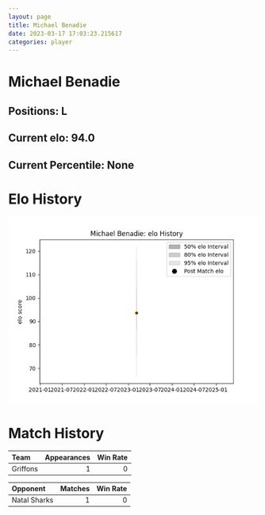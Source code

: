 ```yaml
---  
layout: page  
title: Michael Benadie  
date: 2023-03-17 17:03:23.215617  
categories: player  
---
```

# Michael Benadie

## Positions: L

## Current elo: 94.0

## Current Percentile: None

# Elo History


![elo history](history_MichaelBenadie.png)
# Match History


| Team     |   Appearances |   Win Rate |
|:---------|--------------:|-----------:|
| Griffons |             1 |          0 |

| Opponent     |   Matches |   Win Rate |
|:-------------|----------:|-----------:|
| Natal Sharks |         1 |          0 |